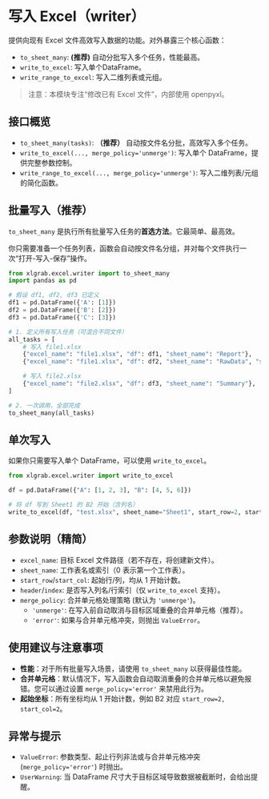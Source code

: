 # 写入 Excel（writer）

提供向现有 Excel 文件高效写入数据的功能。对外暴露三个核心函数：
- `to_sheet_many`: **(推荐)** 自动分批写入多个任务，性能最高。
- `write_to_excel`: 写入单个DataFrame。
- `write_range_to_excel`: 写入二维列表或元组。

> 注意：本模块专注“修改已有 Excel 文件”，内部使用 openpyxl。

## 接口概览

- `to_sheet_many(tasks)`: **（推荐）** 自动按文件名分批，高效写入多个任务。
- `write_to_excel(..., merge_policy='unmerge')`: 写入单个 DataFrame，提供完整参数控制。
- `write_range_to_excel(..., merge_policy='unmerge')`: 写入二维列表/元组的简化函数。

## 批量写入（推荐）

`to_sheet_many` 是执行所有批量写入任务的**首选方法**。它最简单、最高效。

你只需要准备一个任务列表，函数会自动按文件名分组，并对每个文件执行一次“打开-写入-保存”操作。

```python
from xlgrab.excel.writer import to_sheet_many
import pandas as pd

# 假设 df1, df2, df3 已定义
df1 = pd.DataFrame({'A': [1]})
df2 = pd.DataFrame({'B': [2]})
df3 = pd.DataFrame({'C': [3]})

# 1. 定义所有写入任务（可混合不同文件）
all_tasks = [
    # 写入 file1.xlsx
    {"excel_name": "file1.xlsx", "df": df1, "sheet_name": "Report"},
    {"excel_name": "file1.xlsx", "df": df2, "sheet_name": "RawData", "start_row": 10},

    # 写入 file2.xlsx
    {"excel_name": "file2.xlsx", "df": df3, "sheet_name": "Summary"},
]

# 2. 一次调用，全部完成
to_sheet_many(all_tasks)
```

## 单次写入

如果你只需要写入单个 DataFrame，可以使用 `write_to_excel`。

```python
from xlgrab.excel.writer import write_to_excel

df = pd.DataFrame({"A": [1, 2, 3], "B": [4, 5, 6]})

# 将 df 写到 Sheet1 的 B2 开始（含列名）
write_to_excel(df, "test.xlsx", sheet_name="Sheet1", start_row=2, start_col=2, header=True)
```

## 参数说明（精简）

- `excel_name`: 目标 Excel 文件路径（若不存在，将创建新文件）。
- `sheet_name`: 工作表名或索引（0 表示第一个工作表）。
- `start_row`/`start_col`: 起始行/列，均从 1 开始计数。
- `header`/`index`: 是否写入列名/行索引（仅 `write_to_excel` 支持）。
- `merge_policy`: 合并单元格处理策略 (默认为 `'unmerge'`)。
  - `'unmerge'`: 在写入前自动取消与目标区域重叠的合并单元格（推荐）。
  - `'error'`: 如果与合并单元格冲突，则抛出 `ValueError`。

## 使用建议与注意事项

- **性能**：对于所有批量写入场景，请使用 `to_sheet_many` 以获得最佳性能。
- **合并单元格**：默认情况下，写入函数会自动取消重叠的合并单元格以避免报错。您可以通过设置 `merge_policy='error'` 来禁用此行为。
- **起始坐标**：所有坐标均从 1 开始计数，例如 B2 对应 `start_row=2, start_col=2`。

## 异常与提示

- `ValueError`: 参数类型、起止行列非法或与合并单元格冲突 (`merge_policy='error'`) 时抛出。
- `UserWarning`: 当 DataFrame 尺寸大于目标区域导致数据被截断时，会给出提醒。
